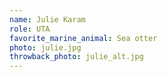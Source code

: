 ```yaml
---
name: Julie Karam
role: UTA
favorite_marine_animal: Sea otter
photo: julie.jpg
throwback_photo: julie_alt.jpg
---
```

